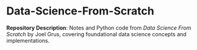 # Data-Science-From-Scratch
**Repository Description**:   Notes and Python code from *Data Science From Scratch* by Joel Grus, covering foundational data science concepts and implementations.
